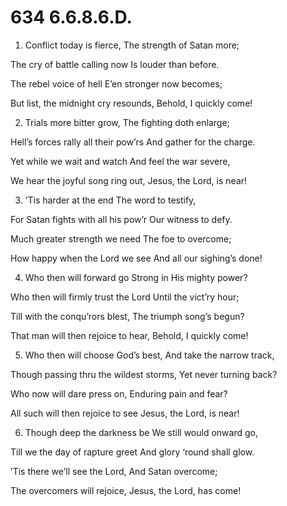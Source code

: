 # 634 6.6.8.6.D.

1.  Conflict today is fierce, The strength of Satan more;

The cry of battle calling now Is louder than before.

The rebel voice of hell E’en stronger now becomes;

But list, the midnight cry resounds, Behold, I quickly come!

2.  Trials more bitter grow, The fighting doth enlarge;

Hell’s forces rally all their pow’rs And gather for the charge.

Yet while we wait and watch And feel the war severe,

We hear the joyful song ring out, Jesus, the Lord, is near!

3.  ’Tis harder at the end The word to testify,

For Satan fights with all his pow’r Our witness to defy.

Much greater strength we need The foe to overcome;

How happy when the Lord we see And all our sighing’s done!

4.  Who then will forward go Strong in His mighty power?

Who then will firmly trust the Lord Until the vict’ry hour;

Till with the conqu’rors blest, The triumph song’s begun?

That man will then rejoice to hear, Behold, I quickly come!

5.  Who then will choose God’s best, And take the narrow track,

Though passing thru the wildest storms, Yet never turning back?

Who now will dare press on, Enduring pain and fear?

All such will then rejoice to see Jesus, the Lord, is near!

6.  Though deep the darkness be We still would onward go,

Till we the day of rapture greet And glory ‘round shall glow.

’Tis there we’ll see the Lord, And Satan overcome;

The overcomers will rejoice, Jesus, the Lord, has come!

